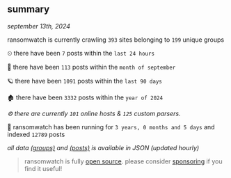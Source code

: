 
## summary
_september 13th, 2024_

ransomwatch is currently crawling `393` sites belonging to `199` unique groups

⏲ there have been `7` posts within the `last 24 hours`

🦈 there have been `113` posts within the `month of september`

🪐 there have been `1091` posts within the `last 90 days`

🏚 there have been `3332` posts within the `year of 2024`

_⚙️ there are currently `101` online hosts & `125` custom parsers._

🦕 ransomwatch has been running for `3 years, 0 months and 5 days` and indexed `12789` posts

_all data  [(groups)](http://ransomwhat.telemetry.ltd/groups) and [(posts)](http://ransomwhat.telemetry.ltd/posts) is available in JSON (updated hourly)_

> ransomwatch is fully [open source](https://github.com/joshhighet/ransomwatch#ransomwatch--). please consider [sponsoring](https://github.com/sponsors/joshhighet) if you find it useful!
